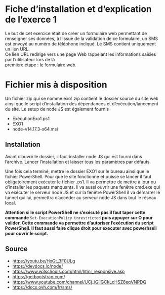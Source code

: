 
# Fiche d’installation et d’explication de l’exerce 1

Le but de cet exercice était de créer un formulaire web permettant de renseigner ses données, à l’issue de la validation de ce formulaire, un SMS est envoyé au numéro de téléphone indiqué. Le SMS contient uniquement un lien URL.  
Ce lien URL redirige vers une page Web rappelant les informations saisies par l’utilisateur lors de là  
première étape : le formulaire web.

# Fichier mis à disposition

Un fichier zip qui se nomme exo1.zip contient le dossier source du site web ainsi que le script d’installation des dépendances et d’exécution/lancement du site. Le setup de node JS est également fournis

-   ExécutionExo1.ps1
-   EXO1
-   node-v14.17.3-x64.msi

## Installation

Avant d’ouvrir le dossier, il faut installer node JS qui est fourni dans l’archive. Lancer l’installation et laisser tous les paramètres par défauts.

Une fois cela terminé, mettre le dossier EXO1 sur le bureau ainsi que le fichier PowerShell. Pour que le site fonctionne et puisse se lancer il faut obligatoirement exécuter le fichier .ps1. Il va permettre de mettre à jour ou d’installer les paquets manquants. Il va aussi ouvrir une fenêtre cmd.exe qui va exécuter le serveur node JS et sur la fenêtre PowerShell il va démarrer le tunnel qui lui, permettra d’accéder au serveur node JS dans tout le réseau local.

**Attention si le script PowerShell ne s’exécuté pas il faut taper cette commande**  `Set-ExecutionPolicy Unrestricted`  **puis appuyer sur O pour valider. Cette commande va permettre d’autoriser l’exécution du script PowerShell. Il faut aussi faire clique droit pour executer avec powerhsell pour ouvrir le script.**

## Source

 - https://youtu.be/HxGt_3F0ULg
 - https://devdocs.io/node/
 - https://www.w3schools.com/html/html_responsive.asp
 - https://getbootstrap.com/
 - https://www.youtube.com/channel/UCj_iGliGCkLcHSZ8eqVNPDQ
 - https://docs.ovh.com/fr/sms/

